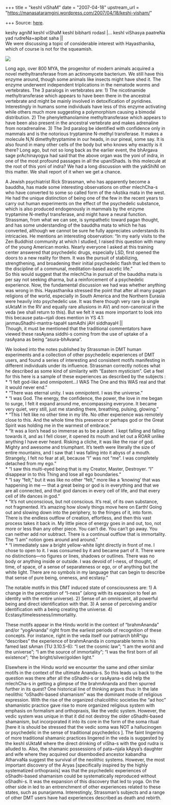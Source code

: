 +++
title = "keshI viShaM"
date = "2007-04-18"
upstream_url = "https://manasataramgini.wordpress.com/2007/04/18/keshi-visham/"

+++
Source: [here](https://manasataramgini.wordpress.com/2007/04/18/keshi-visham/).

keshy agniM keshI viShaM keshI bibharti rodasI \|… keshI viShasya paatreNa yad rudreNa+apibat saha \|\|  
We were discussing a topic of considerable interest with Hayasthanika, which of course is not for the squeamish.

[![](https://i0.wp.com/bp0.blogger.com/_ZhvcTTaaD_4/RZ9Wl1UEKqI/AAAAAAAAABI/UoLHp-Ujc5E/s320/dimtri.png)](http://bp0.blogger.com/_ZhvcTTaaD_4/RZ9Wl1UEKqI/AAAAAAAAABI/UoLHp-Ujc5E/s1600-h/dimtri.png)

Long ago, over 800 MYA, the progenitor of modern animals acquired a novel methyltransferase from an actinomycete bacterium. We still have this enzyme around, though some animals like insects might have shed it. The enzyme underwent independent triplications in the nematode worms and vertebrates. The 3 paralogs in vertebrates are: 1) The nicotinamide methyltransferase which appears to have been there in the ancestral vertebrate and might be mainly involved in detoxification of pyridines. Interestingly in humans some individuals have less of this enzyme activating while others much more suggesting a polymorphism causing a bimodal distribution. 2) The phenylethanolamine methyltransferase which appears to have been also present in the ancestral vertebrate and makes adrenaline from noradrenaline. 3) The 3rd paralog be identified with confidence only in mammals and is the notorious tryptamine N-methyl transferase. It makes a molecule N,N dimethyltryptamine in our heads, in our pineal, some say. It is also found in many other cells of the body but who knows why exactly is it there? Long ago, but not so long back as the earlier event, the bhArgava sage prAchinayogya had said that the above organ was the yoni of indra, in one of the most profound passages in all the upaniShads. Is this molecule at the root of this yoni of indra? We had a long discussion with the yakShiNI on this matter. We shall report of it when we get a chance.

A Jewish psychiatrist Rick Strassman, who has apparently become a bauddha, has made some interesting observations on other mlechCha-s who have converted to some so called form of the nAstika mata in the west. He had the unique distinction of being one of the few in the recent years to carry out human experiments on the effect of the psychedelic substance, which is also produced endogenously in mammals by the enzyme tryptamine N-methyl transferase, and might have a neural function. Strassman, from what we can see, is sympathetic toward pagan thought, and has some understanding of the bauddha mata to which he has converted, although we cannot be sure he fully appreciates understands its intricacies. He mentions an interesting observation: “In my early visits to the Zen Buddhist community at which I studied, I raised this question with many of the young American monks. Nearly everyone I asked at this training center answered that psychedelic drugs, especially LSD, first opened the doors to a new reality for them. It was the pursuit of stabilizing, strengthening, and broadening their initial psychedelic flash that led them to the discipline of a communal, meditation-based ascetic life.”  
So this would suggest that the mlechCha in pursuit of the bauddha mata is per say not seeking dharma, but a reinforcement of a psychedelic experience. Now, the fundamental discussion we had was whether anything was wrong in this. Hayasthanika stressed the point that after all many pagan religions of the world, especially in South America and the Northern Eurasia were heavily into psychedelic use. It was there though very rare (a single sUktaM in the RV and equally rare allusions in AV) and non-canonical in the veda (we shall return to this). But we felt it was more important to look into this because pata\~njali does mention in YS 4.1:  
janmauShadhi-mantra-tapaH samAdhi jAH siddhayaH \|\|  
Though, it must be mentioned that the traditional commentators have viewed these rasAyana siddhi-s coming from the use of uptake of a rasAyana as being “asura-bhAvana”.

We looked into the notes published by Strassman in DMT human experiments and a collection of other psychedelic experiences of DMT users, and found a series of interesting and consistent motifs manifesting in different individuals under its influence. Strassman correctly notices what he described as some kind of similarity with “Eastern mysticism”. Get a feel for this here is a sample of these experiences as described by the subjects :  
\* “I felt god-like and omnipotent…I WAS The One and this WAS real and that it would never end.”  
\* “There was eternal unity. I was omnipotent. I was the universe.”  
\* “I was God. The energy, the confidence, the power, the love in me began to surge, I felt it expand around me, encompassing everyone. It became very quiet, very still, just me standing there, breathing, pulsing, glowing.”  
\* “This I felt like no other time in my life. No other experience was remotely close to this. And the whole time this presence or perhaps god or the Great Spirit was holding me in the warmest of embrace.”  
\* “It was a lion’s head so immense as to be a planet. I kept falling and falling towards it, and as I fell closer, it opened its mouth and let out a ROAR unlike anything I have ever heard. Risking a cliche, it was like the roar of god. Mighty and awesome and triumphant. It’s teeth were literally the size of entire mountains, and I saw that I was falling into it abyss of a mouth. Strangely, I felt no fear at all, because “I” was not “me”. I was completely detached from my ego.”  
\* “I saw this multi-eyed being that is my Creator, Master, Destroyer. “I” disappear in to this Thing and lose all ego boundaries.”  
\* “I say “felt,” but it was like no other “felt,” more like a ‘knowing’ that was happening in me — that a great being or god is in everything and that we are all connected, and that god dances in every cell of life, and that every cell of life dances in god.”  
\* “It’s not unconscious, but not conscious. It’s real, of its own substance, not fragmented. It’s amazing how slowly things move here on Earth! Going out and slowing down into the periphery, to the fringes of it, into form. There is the endless outflow of creation, effortless, and then this vast process takes it back in. My little piece of energy goes in and out, too, not more or less than any other piece. You can’t die. You can’t go away. You can neither add nor subtract. There is a continual outflow that is immortality. The “I am” notion goes around and around.”  
\* “I immediately saw a bright yellow-white light directly in front of me. I chose to open to it. I was consumed by it and became part of it. There were no distinctions—no figures or lines, shadows or outlines. There was no body or anything inside or outside. I was devoid of I-ness, of thought, of time, of space, of a sense of separateness or ego, or of anything but the white light. There are no symbols in my language that can begin to describe that sense of pure being, oneness, and ecstasy.”

The notable motifs in this DMT induced state of consciousness are: 1) A change in the perception of “I-ness” (along with its expansion to feel an identity with the entire universe). 2) Sense of an omniscient, all powerful being and direct identification with that. 3) A sense of perceiving and/or identification with a being creating the universe. 4) Ecstasy/timelessness/immortality.

These motifs appear in the Hindu world in the context of “brahmAnanda” and/or “yogAnanda” right from the earliest periods of recognition of these concepts. For instance, right in the veda itself our patriarch bhR^igu “describes” the experience of brahmAnanda in comparable terms in his famed last sAman (TU 3.10.5-6): “I set the cosmic law”; “I am the world and the universe”; “I am the source of immortality”; “I was the first born of all existence”; “the bright/silver/golden light.”

Elsewhere in the Hindu world we encounter the same and other similar motifs in the context of the ultimate Ananda-s. So this leads us back to the question was there after all the oShadhi-s or rasAyana-s did help the mlechCha-s in getting a glimpse of the brahmAnanda and then spurred further in its quest? One historical line of thinking argues thus: In the late neolithic “oShadhi-based shamanism” was the dominant mode of religious expression. With the rise of the organized chalcolithic societies the “ad hoc” shamanistic practice gave rise to more organized religious system with emphasis on formalism and orthopraxis, like the vedic system. However, the vedic system was unique in that it did not destroy the older oShadhi-based shamanism, but incorporated it into its core in the form of the soma ritual \[here it is should be stressed that the vedic soma was NOT a hallucinogen or psychedelic in the sense of traditional psychedelics \]. The faint lingering of more traditional shamanic practices lingered in the veda is suggested by the keshI sUktaM where the direct drinking of viSha-s with the god rudra is alluded to. Also, the shamanic possessions of pata\~njala kApya’s daughter and wife where they acquired our disembodied ancestor kabandha AtharvaNa suggest the survival of the neolithic systems. However, the most important discovery of the Aryas \[specifically inspired by the highly systematized orthopraxis\] was that the psychedelic experiences of oShadhi-based shamanism could be systematically reproduced without oShadhi-s. It was the expansion of this discovery that led to yoga. On the other side in led to an entrenchment of other experiences related to these states, such as punarjanma. Interestingly, Strassman’s subjects and a range of other DMT users have had experiences described as death and rebirth.

